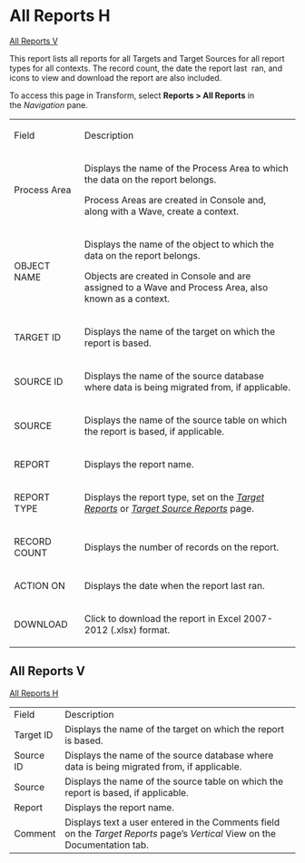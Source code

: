 # <span id="All_Reports_H"></span>All Reports H

[All Reports V](#All_Reports_V)

This report lists all reports for all Targets and Target Sources for all
report types for all contexts. The record count, the date the report
last  ran, and icons to view and download the report are also included.

To access this page in Transform, select **Reports \> All Reports** in
the *Navigation* pane.

<table>
<tbody>
<tr class="odd">
<td><p>Field</p></td>
<td><p>Description</p></td>
</tr>
<tr class="even">
<td><p>Process Area</p></td>
<td><p>Displays the name of the Process Area to which the data on the report belongs.</p>
<p>Process Areas are created in Console and, along with a Wave, create a context.</p></td>
</tr>
<tr class="odd">
<td><p>OBJECT NAME</p></td>
<td><p>Displays the name of the object to which the data on the report belongs.</p>
<p>Objects are created in Console and are assigned to a Wave and Process Area, also known as a context.</p></td>
</tr>
<tr class="even">
<td><p>TARGET ID</p></td>
<td><p>Displays the name of the target on which the report is based.</p></td>
</tr>
<tr class="odd">
<td><p>SOURCE ID</p></td>
<td><p>Displays the name of the source database where data is being migrated from, if applicable.</p></td>
</tr>
<tr class="even">
<td><p>SOURCE</p></td>
<td><p>Displays the name of the source table on which the report is based, if applicable.</p></td>
</tr>
<tr class="odd">
<td><p>REPORT</p></td>
<td><p>Displays the report name.</p></td>
</tr>
<tr class="even">
<td><p>REPORT TYPE</p></td>
<td><p>Displays the <span id="Report Type" class="popUpLink">report type</span>, set on the <span style="font-style: italic;"><a href="Target_Reports_H.htm">Target Reports</a></span> or <span style="font-style: italic;"><a href="Target_Source_Reports_H.htm">Target Source Reports</a></span> page.  </p></td>
</tr>
<tr class="odd">
<td><p>RECORD COUNT</p></td>
<td><p>Displays the number of records on the report.</p></td>
</tr>
<tr class="even">
<td><p>ACTION ON</p></td>
<td><p>Displays the date when the report last ran.</p></td>
</tr>
<tr class="odd">
<td><p>DOWNLOAD</p></td>
<td><p>Click to download the report in Excel 2007-2012 (.xlsx) format.</p></td>
</tr>
</tbody>
</table>

## <span id="All_Reports_V"></span>All Reports V

[All Reports
H](#All_Reports_H)

|           |                                                                                                                             |
| --------- | --------------------------------------------------------------------------------------------------------------------------- |
| Field     | Description                                                                                                                 |
| Target ID | Displays the name of the target on which the report is based.                                                               |
| Source ID | Displays the name of the source database where data is being migrated from, if applicable.                                  |
| Source    | Displays the name of the source table on which the report is based, if applicable.                                          |
| Report    | Displays the report name.                                                                                                   |
| Comment   | Displays text a user entered in the Comments field on the *Target Reports* page’s *Vertical* View on the Documentation tab. |
